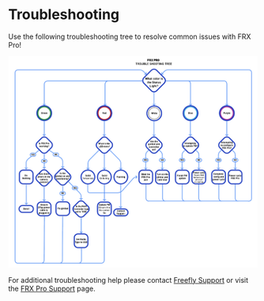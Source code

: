 # Troubleshooting

Use the following troubleshooting tree to resolve common issues with FRX Pro!

![](../../.gitbook/assets/troubleshooting-tree_frx-pro.ai_-190-rgb_gpu-preview-2019-06-25-10.02.15.png)

For additional troubleshooting help please contact [Freefly Support](https://freeflysystems.com/contact) or visit the [FRX Pro Support](https://freeflysystems.com/support/frx-pro) page.


